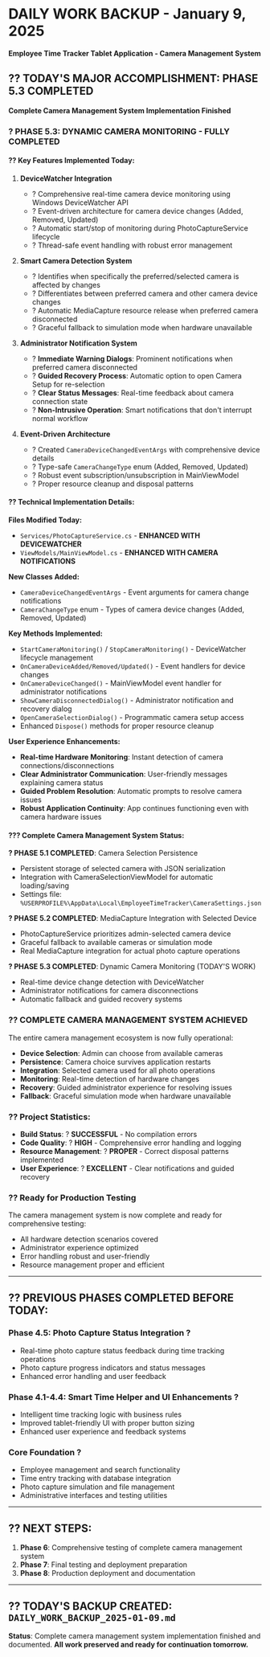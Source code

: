 # DAILY WORK BACKUP - January 9, 2025
**Employee Time Tracker Tablet Application - Camera Management System**

## ?? TODAY'S MAJOR ACCOMPLISHMENT: PHASE 5.3 COMPLETED
**Complete Camera Management System Implementation Finished**

### ? **PHASE 5.3: DYNAMIC CAMERA MONITORING - FULLY COMPLETED**

#### **?? Key Features Implemented Today:**

1. **DeviceWatcher Integration**
   - ? Comprehensive real-time camera device monitoring using Windows DeviceWatcher API
   - ? Event-driven architecture for camera device changes (Added, Removed, Updated)
   - ? Automatic start/stop of monitoring during PhotoCaptureService lifecycle
   - ? Thread-safe event handling with robust error management

2. **Smart Camera Detection System**
   - ? Identifies when specifically the preferred/selected camera is affected by changes
   - ? Differentiates between preferred camera and other camera device changes
   - ? Automatic MediaCapture resource release when preferred camera disconnected
   - ? Graceful fallback to simulation mode when hardware unavailable

3. **Administrator Notification System**
   - ? **Immediate Warning Dialogs**: Prominent notifications when preferred camera disconnected
   - ? **Guided Recovery Process**: Automatic option to open Camera Setup for re-selection
   - ? **Clear Status Messages**: Real-time feedback about camera connection state
   - ? **Non-Intrusive Operation**: Smart notifications that don't interrupt normal workflow

4. **Event-Driven Architecture**
   - ? Created `CameraDeviceChangedEventArgs` with comprehensive device details
   - ? Type-safe `CameraChangeType` enum (Added, Removed, Updated)
   - ? Robust event subscription/unsubscription in MainViewModel
   - ? Proper resource cleanup and disposal patterns

#### **?? Technical Implementation Details:**

**Files Modified Today:**
- `Services/PhotoCaptureService.cs` - **ENHANCED WITH DEVICEWATCHER**
- `ViewModels/MainViewModel.cs` - **ENHANCED WITH CAMERA NOTIFICATIONS**

**New Classes Added:**
- `CameraDeviceChangedEventArgs` - Event arguments for camera change notifications
- `CameraChangeType` enum - Types of camera device changes (Added, Removed, Updated)

**Key Methods Implemented:**
- `StartCameraMonitoring()` / `StopCameraMonitoring()` - DeviceWatcher lifecycle management
- `OnCameraDeviceAdded/Removed/Updated()` - Event handlers for device changes
- `OnCameraDeviceChanged()` - MainViewModel event handler for administrator notifications
- `ShowCameraDisconnectedDialog()` - Administrator notification and recovery dialog
- `OpenCameraSelectionDialog()` - Programmatic camera setup access
- Enhanced `Dispose()` methods for proper resource cleanup

**User Experience Enhancements:**
- **Real-time Hardware Monitoring**: Instant detection of camera connections/disconnections
- **Clear Administrator Communication**: User-friendly messages explaining camera status
- **Guided Problem Resolution**: Automatic prompts to resolve camera issues
- **Robust Application Continuity**: App continues functioning even with camera hardware issues

#### **??? Complete Camera Management System Status:**

**? PHASE 5.1 COMPLETED**: Camera Selection Persistence
- Persistent storage of selected camera with JSON serialization
- Integration with CameraSelectionViewModel for automatic loading/saving
- Settings file: `%USERPROFILE%\AppData\Local\EmployeeTimeTracker\CameraSettings.json`

**? PHASE 5.2 COMPLETED**: MediaCapture Integration with Selected Device
- PhotoCaptureService prioritizes admin-selected camera device
- Graceful fallback to available cameras or simulation mode
- Real MediaCapture integration for actual photo capture operations

**? PHASE 5.3 COMPLETED**: Dynamic Camera Monitoring (TODAY'S WORK)
- Real-time device change detection with DeviceWatcher
- Administrator notifications for camera disconnections
- Automatic fallback and guided recovery systems

### ?? **COMPLETE CAMERA MANAGEMENT SYSTEM ACHIEVED**

The entire camera management ecosystem is now fully operational:
- **Device Selection**: Admin can choose from available cameras
- **Persistence**: Camera choice survives application restarts
- **Integration**: Selected camera used for all photo operations
- **Monitoring**: Real-time detection of hardware changes
- **Recovery**: Guided administrator experience for resolving issues
- **Fallback**: Graceful simulation mode when hardware unavailable

### ?? **Project Statistics:**
- **Build Status**: ? **SUCCESSFUL** - No compilation errors
- **Code Quality**: ? **HIGH** - Comprehensive error handling and logging
- **Resource Management**: ? **PROPER** - Correct disposal patterns implemented
- **User Experience**: ? **EXCELLENT** - Clear notifications and guided recovery

### ?? **Ready for Production Testing**

The camera management system is now complete and ready for comprehensive testing:
- All hardware detection scenarios covered
- Administrator experience optimized
- Error handling robust and user-friendly
- Resource management proper and efficient

---

## ?? **PREVIOUS PHASES COMPLETED BEFORE TODAY:**

### Phase 4.5: Photo Capture Status Integration ?
- Real-time photo capture status feedback during time tracking operations
- Photo capture progress indicators and status messages
- Enhanced error handling and user feedback

### Phase 4.1-4.4: Smart Time Helper and UI Enhancements ?
- Intelligent time tracking logic with business rules
- Improved tablet-friendly UI with proper button sizing
- Enhanced user experience and feedback systems

### Core Foundation ?
- Employee management and search functionality
- Time entry tracking with database integration
- Photo capture simulation and file management
- Administrative interfaces and testing utilities

---

## ?? **NEXT STEPS:**
1. **Phase 6**: Comprehensive testing of complete camera management system
2. **Phase 7**: Final testing and deployment preparation
3. **Phase 8**: Production deployment and documentation

---

## ?? **TODAY'S BACKUP CREATED**: `DAILY_WORK_BACKUP_2025-01-09.md`
**Status**: Complete camera management system implementation finished and documented.
**All work preserved and ready for continuation tomorrow.**